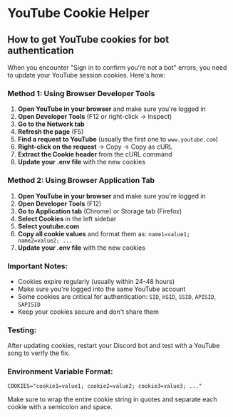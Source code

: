 # YouTube Cookie Helper

## How to get YouTube cookies for bot authentication

When you encounter "Sign in to confirm you're not a bot" errors, you need to update your YouTube session cookies. Here's how:

### Method 1: Using Browser Developer Tools

1. **Open YouTube in your browser** and make sure you're logged in
2. **Open Developer Tools** (F12 or right-click → Inspect)
3. **Go to the Network tab**
4. **Refresh the page** (F5)
5. **Find a request to YouTube** (usually the first one to `www.youtube.com`)
6. **Right-click on the request** → Copy → Copy as cURL
7. **Extract the Cookie header** from the cURL command
8. **Update your .env file** with the new cookies

### Method 2: Using Browser Application Tab

1. **Open YouTube in your browser** and make sure you're logged in
2. **Open Developer Tools** (F12)
3. **Go to Application tab** (Chrome) or Storage tab (Firefox)
4. **Select Cookies** in the left sidebar
5. **Select youtube.com**
6. **Copy all cookie values** and format them as: `name1=value1; name2=value2; ...`
7. **Update your .env file** with the new cookies

### Important Notes:

- Cookies expire regularly (usually within 24-48 hours)
- Make sure you're logged into the same YouTube account
- Some cookies are critical for authentication: `SID`, `HSID`, `SSID`, `APISID`, `SAPISID`
- Keep your cookies secure and don't share them

### Testing:

After updating cookies, restart your Discord bot and test with a YouTube song to verify the fix.

### Environment Variable Format:

```env
COOKIES="cookie1=value1; cookie2=value2; cookie3=value3; ..."
```

Make sure to wrap the entire cookie string in quotes and separate each cookie with a semicolon and space.
